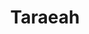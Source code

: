---
pid: CH104
title: Taraeah
location_transcription: Philadelphia
zipcode: '19143'
outside_phl: 
neighborhood: University City
age: '13'
age_range: 13-19
instagram: 
image_file_name: CH_104.jpg
proposal_transcription: |-
  -very tall
  -a group of people
  -It will say here we stand
topic: Unity
topic_summary: '0'
type: Other No Form
keywords_other: 
credit: Taraeah
image_labels: 
twitter: 
facebook: 
permalink: "/monuments/ch104/"
layout: item-page
---